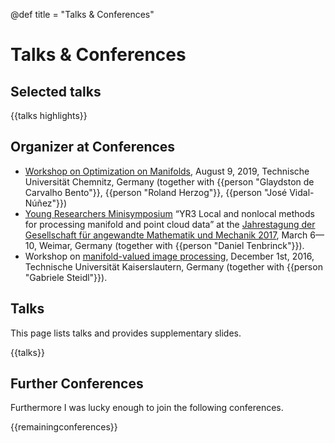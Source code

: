 @def title = "Talks & Conferences"

# Talks & Conferences

## Selected talks
{{talks highlights}}

## Organizer at Conferences

* [Workshop on Optimization on Manifolds](https://www.tu-chemnitz.de/mathematik/part_dgl/events/2019_workshop_optimization_on_manifolds/index.de.php), August 9, 2019, Technische Universität Chemnitz, Germany (together with {{person "Glaydston de Carvalho Bento"}}, {{person "Roland Herzog"}}, {{person "José Vidal-Núñez"}})
* [Young Researchers Minisymposium](http://jahrestagung.gamm-ev.de/index.php/2017/programme/young-researchers-minisymposia) “YR3 Local and nonlocal methods for processing manifold and point cloud data” at the [Jahrestagung der Gesellschaft für angewandte Mathematik und Mechanik 2017](http://jahrestagung.gamm-ev.de/index.php/2017/), March 6&mdash;10, Weimar, Germany (together with {{person "Daniel Tenbrinck"}}).
* Workshop on [manifold-valued image processing](http://www.mathematik.uni-kl.de/imagepro/conferences/mvip/), December 1st, 2016, Technische Universität Kaiserslautern, Germany (together with {{person "Gabriele Steidl"}}).


## Talks

This page lists talks and provides supplementary slides.

{{talks}}

## Further Conferences

Furthermore I was lucky enough to join the following conferences.

{{remainingconferences}}
